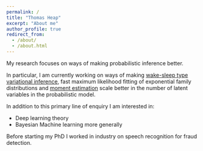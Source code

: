 ```yaml
---
permalink: /
title: "Thomas Heap"
excerpt: "About me"
author_profile: true
redirect_from: 
  - /about/
  - /about.html
---
```


My research focuses on ways of making probabilistic inference better. 

In particular, I am currently working on ways of making [wake-sleep type variational inference](https://arxiv.org/abs/2305.11022), fast maximum likelihood fitting of exponential family distributions and [moment estimation](https://arxiv.org/abs/2310.17374) scale better in the number of latent variables in the probabilistic model.

In addition to this primary line of enquiry I am interested in:

* Deep learning theory
* Bayesian Machine learning more generally

Before starting my PhD I worked in industry on speech recognition for fraud detection.
